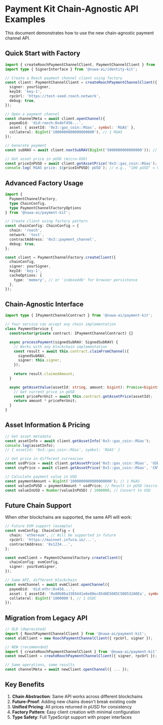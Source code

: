 # Payment Kit Chain-Agnostic API Examples

This document demonstrates how to use the new chain-agnostic payment channel API.

## Quick Start with Factory

```typescript
import { createRoochPaymentChannelClient, PaymentChannelClient } from '@nuwa-ai/payment-kit';
import type { SignerInterface } from '@nuwa-ai/identity-kit';

// Create a Rooch payment channel client using factory
const client: PaymentChannelClient = createRoochPaymentChannelClient({
  signer: yourSigner,
  keyId: 'key-1',
  rpcUrl: 'https://test-seed.rooch.network',
  debug: true,
});

// Open a payment channel
const channelMeta = await client.openChannel({
  payeeDid: 'did:rooch:0xdef456...',
  asset: { assetId: '0x3::gas_coin::RGas', symbol: 'RGAS' },
  collateral: BigInt('1000000000000000000'), // 1 RGAS
});

// Generate payment
const subRAV = await client.nextSubRAV(BigInt('5000000000000000')); // 0.005 RGAS

// Get asset price in pUSD (micro-USD)
const priceInPUSD = await client.getAssetPrice('0x3::gas_coin::RGas');
console.log(`RGAS price: ${priceInPUSD} pUSD`); // e.g., "100 pUSD" = 0.0001 USD
```

## Advanced Factory Usage

```typescript
import { 
  PaymentChannelFactory, 
  type ChainConfig,
  type PaymentChannelFactoryOptions 
} from '@nuwa-ai/payment-kit';

// Create client using factory pattern
const chainConfig: ChainConfig = {
  chain: 'rooch',
  network: 'test',
  contractAddress: '0x3::payment_channel',
  debug: true,
};

const client = PaymentChannelFactory.createClient({
  chainConfig,
  signer: yourSigner,
  keyId: 'key-1',
  cacheOptions: {
    type: 'memory', // or 'indexeddb' for browser persistence
  },
});
```

## Chain-Agnostic Interface

```typescript
import type { IPaymentChannelContract } from '@nuwa-ai/payment-kit';

// Your service can accept any chain implementation
class PaymentService {
  constructor(private contract: IPaymentChannelContract) {}

  async processPayment(signedSubRAV: SignedSubRAV) {
    // Works with any blockchain implementation
    const result = await this.contract.claimFromChannel({
      signedSubRAV,
      signer: this.signer,
    });
    
    return result.claimedAmount;
  }

  async getAssetValue(assetId: string, amount: bigint): Promise<bigint> {
    // Get current price in pUSD
    const pricePerUnit = await this.contract.getAssetPrice(assetId);
    return amount * pricePerUnit;
  }
}
```

## Asset Information & Pricing

```typescript
// Get asset metadata
const assetInfo = await client.getAssetInfo('0x3::gas_coin::RGas');
console.log(assetInfo); 
// { assetId: '0x3::gas_coin::RGas', symbol: 'RGAS' }

// Get price in different currencies
const usdPrice = await client.getAssetPrice('0x3::gas_coin::RGas', 'USD');
const cnyPrice = await client.getAssetPrice('0x3::gas_coin::RGas', 'CNY');

// Calculate payment value in USD
const paymentAmount = BigInt('1000000000000000000'); // 1 RGAS
const valueInPUSD = paymentAmount * usdPrice; // Result in pUSD (micro-USD)
const valueInUSD = Number(valueInPUSD) / 1000000; // Convert to USD
```

## Future Chain Support

When other blockchains are supported, the same API will work:

```typescript
// Future EVM support (example)
const evmConfig: ChainConfig = {
  chain: 'ethereum', // Will be supported in future
  rpcUrl: 'https://mainnet.infura.io/...',
  contractAddress: '0x1234...',
};

const evmClient = PaymentChannelFactory.createClient({
  chainConfig: evmConfig,
  signer: yourEvmSigner,
});

// Same API, different blockchain
const evmChannel = await evmClient.openChannel({
  payeeDid: 'did:ethr:0x456...',
  asset: { assetId: '0xA0b86a33E6441e6e80ec8548E5085C5D0532A0Ea', symbol: 'USDC' },
  collateral: BigInt('1000000'), // 1 USDC
});
```

## Migration from Legacy API

```typescript
// OLD (deprecated)
import { RoochPaymentChannelClient } from '@nuwa-ai/payment-kit';
const oldClient = new RoochPaymentChannelClient({ rpcUrl, signer });

// NEW (recommended)
import { createRoochPaymentChannelClient } from '@nuwa-ai/payment-kit';
const newClient = createRoochPaymentChannelClient({ signer, rpcUrl });

// Same operations, same results
const channelMeta = await newClient.openChannel({ ... });
```

## Key Benefits

1. **Chain Abstraction**: Same API works across different blockchains
2. **Future-Proof**: Adding new chains doesn't break existing code
3. **Unified Pricing**: All prices returned in pUSD for consistency
4. **Factory Pattern**: Easy client creation with minimal configuration
5. **Type Safety**: Full TypeScript support with proper interfaces 